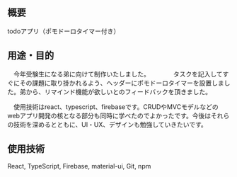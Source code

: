 ## 概要
todoアプリ（ポモドーロタイマー付き）
## 用途・目的
　今年受験生になる弟に向けて制作いたしました。　　　　
 タスクを記入してすぐにその課題に取り掛かれるよう、ヘッダーにポモドーロタイマーを設置しました。弟から、リマインド機能が欲しいとのフィードバックを頂きました。  

　使用技術はreact、typescript、firebaseです。CRUDやMVCモデルなどのwebアプリ開発の核となる部分も同時に学べたのでよかったです。今後はそれらの技術を深めるとともに、UI・UX、デザインも勉強していきたいです。


## 使用技術
React, TypeScript, Firebase, material-ui, Git, npm

